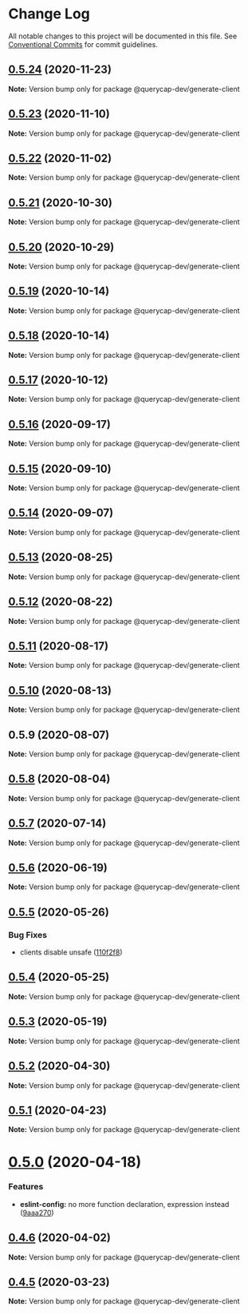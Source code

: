 # Change Log

All notable changes to this project will be documented in this file.
See [Conventional Commits](https://conventionalcommits.org) for commit guidelines.

## [0.5.24](https://github.com/querycap/webappkit/compare/@querycap-dev/generate-client@0.5.23...@querycap-dev/generate-client@0.5.24) (2020-11-23)

**Note:** Version bump only for package @querycap-dev/generate-client





## [0.5.23](https://github.com/querycap/webappkit/compare/@querycap-dev/generate-client@0.5.22...@querycap-dev/generate-client@0.5.23) (2020-11-10)

**Note:** Version bump only for package @querycap-dev/generate-client





## [0.5.22](https://github.com/querycap/webappkit/compare/@querycap-dev/generate-client@0.5.21...@querycap-dev/generate-client@0.5.22) (2020-11-02)

**Note:** Version bump only for package @querycap-dev/generate-client





## [0.5.21](https://github.com/querycap/webappkit/compare/@querycap-dev/generate-client@0.5.20...@querycap-dev/generate-client@0.5.21) (2020-10-30)

**Note:** Version bump only for package @querycap-dev/generate-client





## [0.5.20](https://github.com/querycap/webappkit/compare/@querycap-dev/generate-client@0.5.19...@querycap-dev/generate-client@0.5.20) (2020-10-29)

**Note:** Version bump only for package @querycap-dev/generate-client

## [0.5.19](https://github.com/querycap/webappkit/compare/@querycap-dev/generate-client@0.5.18...@querycap-dev/generate-client@0.5.19) (2020-10-14)

**Note:** Version bump only for package @querycap-dev/generate-client

## [0.5.18](https://github.com/querycap/webappkit/compare/@querycap-dev/generate-client@0.5.17...@querycap-dev/generate-client@0.5.18) (2020-10-14)

**Note:** Version bump only for package @querycap-dev/generate-client

## [0.5.17](https://github.com/querycap/webappkit/compare/@querycap-dev/generate-client@0.5.16...@querycap-dev/generate-client@0.5.17) (2020-10-12)

**Note:** Version bump only for package @querycap-dev/generate-client

## [0.5.16](https://github.com/querycap/webappkit/compare/@querycap-dev/generate-client@0.5.15...@querycap-dev/generate-client@0.5.16) (2020-09-17)

**Note:** Version bump only for package @querycap-dev/generate-client

## [0.5.15](https://github.com/querycap/webappkit/compare/@querycap-dev/generate-client@0.5.14...@querycap-dev/generate-client@0.5.15) (2020-09-10)

**Note:** Version bump only for package @querycap-dev/generate-client

## [0.5.14](https://github.com/querycap/webappkit/compare/@querycap-dev/generate-client@0.5.13...@querycap-dev/generate-client@0.5.14) (2020-09-07)

**Note:** Version bump only for package @querycap-dev/generate-client

## [0.5.13](https://github.com/querycap/webappkit/compare/@querycap-dev/generate-client@0.5.12...@querycap-dev/generate-client@0.5.13) (2020-08-25)

**Note:** Version bump only for package @querycap-dev/generate-client

## [0.5.12](https://github.com/querycap/webappkit/compare/@querycap-dev/generate-client@0.5.11...@querycap-dev/generate-client@0.5.12) (2020-08-22)

**Note:** Version bump only for package @querycap-dev/generate-client

## [0.5.11](https://github.com/querycap/webappkit/compare/@querycap-dev/generate-client@0.5.10...@querycap-dev/generate-client@0.5.11) (2020-08-17)

**Note:** Version bump only for package @querycap-dev/generate-client

## [0.5.10](https://github.com/querycap/webappkit/compare/@querycap-dev/generate-client@0.5.9...@querycap-dev/generate-client@0.5.10) (2020-08-13)

**Note:** Version bump only for package @querycap-dev/generate-client

## 0.5.9 (2020-08-07)

**Note:** Version bump only for package @querycap-dev/generate-client

## [0.5.8](https://github.com/querycap/devkit/compare/@querycap-dev/generate-client@0.5.7...@querycap-dev/generate-client@0.5.8) (2020-08-04)

**Note:** Version bump only for package @querycap-dev/generate-client

## [0.5.7](https://github.com/querycap/devkit/compare/@querycap-dev/generate-client@0.5.6...@querycap-dev/generate-client@0.5.7) (2020-07-14)

**Note:** Version bump only for package @querycap-dev/generate-client

## [0.5.6](https://github.com/querycap/devkit/compare/@querycap-dev/generate-client@0.5.5...@querycap-dev/generate-client@0.5.6) (2020-06-19)

**Note:** Version bump only for package @querycap-dev/generate-client

## [0.5.5](https://github.com/querycap/devkit/compare/@querycap-dev/generate-client@0.5.4...@querycap-dev/generate-client@0.5.5) (2020-05-26)

### Bug Fixes

- clients disable unsafe ([110f2f8](https://github.com/querycap/devkit/commit/110f2f80dc1c96d1511d1596e6c4f1f1cc6acd1f))

## [0.5.4](https://github.com/querycap/devkit/compare/@querycap-dev/generate-client@0.5.3...@querycap-dev/generate-client@0.5.4) (2020-05-25)

**Note:** Version bump only for package @querycap-dev/generate-client

## [0.5.3](https://github.com/querycap/devkit/compare/@querycap-dev/generate-client@0.5.2...@querycap-dev/generate-client@0.5.3) (2020-05-19)

**Note:** Version bump only for package @querycap-dev/generate-client

## [0.5.2](https://github.com/querycap/devkit/compare/@querycap-dev/generate-client@0.5.1...@querycap-dev/generate-client@0.5.2) (2020-04-30)

**Note:** Version bump only for package @querycap-dev/generate-client

## [0.5.1](https://github.com/querycap/devkit/compare/@querycap-dev/generate-client@0.5.0...@querycap-dev/generate-client@0.5.1) (2020-04-23)

**Note:** Version bump only for package @querycap-dev/generate-client

# [0.5.0](https://github.com/querycap/devkit/compare/@querycap-dev/generate-client@0.4.6...@querycap-dev/generate-client@0.5.0) (2020-04-18)

### Features

- **eslint-config:** no more function declaration, expression instead ([9aaa270](https://github.com/querycap/devkit/commit/9aaa270e312e81deee5523efb78730197f7f2ca5))

## [0.4.6](https://github.com/querycap/devkit/compare/@querycap-dev/generate-client@0.4.5...@querycap-dev/generate-client@0.4.6) (2020-04-02)

**Note:** Version bump only for package @querycap-dev/generate-client

## [0.4.5](https://github.com/querycap/devkit/compare/@querycap-dev/generate-client@0.4.4...@querycap-dev/generate-client@0.4.5) (2020-03-23)

**Note:** Version bump only for package @querycap-dev/generate-client
